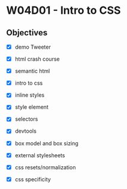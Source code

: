 # W04D01 - Intro to CSS

## Objectives

- [X] demo Tweeter

- [X] html crash course
- [X] semantic html

- [X] intro to css
- [X] inline styles
- [X] style element
- [X] selectors
- [X] devtools
- [X] box model and box sizing
- [X] external stylesheets
- [X] css resets/normalization
- [X] css specificity